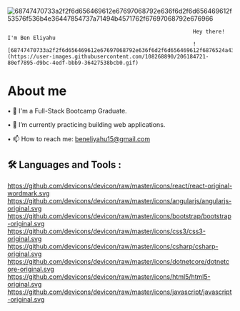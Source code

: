 ![68747470733a2f2f6d656469612e67697068792e636f6d2f6d656469612f53576f536b4e36447854737a71494b4571762f67697068792e676966](https://user-images.githubusercontent.com/108268890/206184420-4268199e-2e8a-4a13-ae11-08bd8d08ef2a.gif)


                                                              Hey there! I'm Ben Eliyahu
                                                              ![68747470733a2f2f6d656469612e67697068792e636f6d2f6d656469612f6876524a434c467a6361737252346961377a2f67697068792e676966](https://user-images.githubusercontent.com/108268890/206184721-80ef7895-d9bc-4edf-bbb9-36427538bcb0.gif)



# About me

• 🎒 I'm a Full-Stack Bootcamp Graduate.

• 🌱 I’m currently practicing building web applications.

• 📫 How to reach me: beneliyahu15@gmail.com 

## 🛠️ Languages and Tools :

https://github.com/devicons/devicon/raw/master/icons/react/react-original-wordmark.svg
https://github.com/devicons/devicon/raw/master/icons/angularjs/angularjs-original.svg
https://github.com/devicons/devicon/raw/master/icons/bootstrap/bootstrap-original.svg
https://github.com/devicons/devicon/raw/master/icons/css3/css3-original.svg
https://github.com/devicons/devicon/raw/master/icons/csharp/csharp-original.svg
https://github.com/devicons/devicon/raw/master/icons/dotnetcore/dotnetcore-original.svg
https://github.com/devicons/devicon/raw/master/icons/html5/html5-original.svg
https://github.com/devicons/devicon/raw/master/icons/javascript/javascript-original.svg



